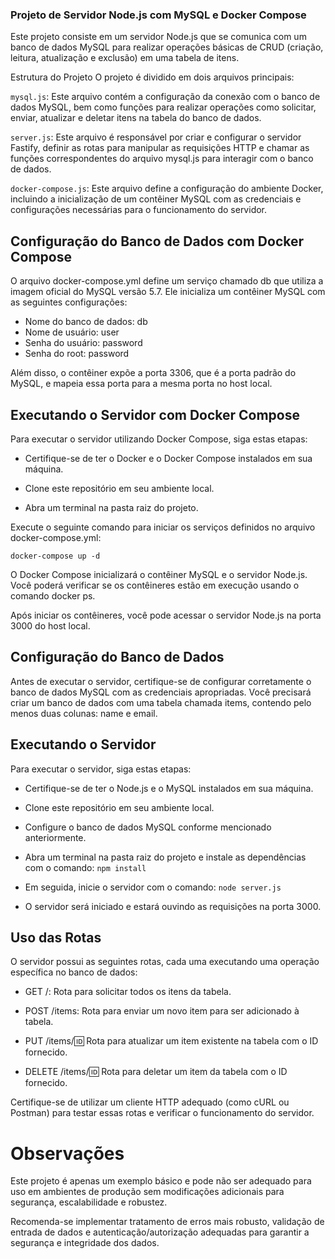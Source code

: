 ### Projeto de Servidor Node.js com MySQL e Docker Compose

Este projeto consiste em um servidor Node.js que se comunica com um banco de dados MySQL para realizar operações básicas de CRUD (criação, leitura, atualização e exclusão) em uma tabela de itens.

Estrutura do Projeto
O projeto é dividido em dois arquivos principais:

`mysql.js`: Este arquivo contém a configuração da conexão com o banco de dados MySQL, bem como funções para realizar operações como solicitar, enviar, atualizar e deletar itens na tabela do banco de dados.

`server.js`: Este arquivo é responsável por criar e configurar o servidor Fastify, definir as rotas para manipular as requisições HTTP e chamar as funções correspondentes do arquivo mysql.js para interagir com o banco de dados.

`docker-compose.js`: Este arquivo define a configuração do ambiente Docker, incluindo a inicialização de um contêiner MySQL com as credenciais e configurações necessárias para o funcionamento do servidor.

## Configuração do Banco de Dados com Docker Compose

O arquivo docker-compose.yml define um serviço chamado db que utiliza a imagem oficial do MySQL versão 5.7. Ele inicializa um contêiner MySQL com as seguintes configurações:

- Nome do banco de dados: db
- Nome de usuário: user
- Senha do usuário: password
- Senha do root: password

Além disso, o contêiner expõe a porta 3306, que é a porta padrão do MySQL, e mapeia essa porta para a mesma porta no host local.

## Executando o Servidor com Docker Compose

Para executar o servidor utilizando Docker Compose, siga estas etapas:

- Certifique-se de ter o Docker e o Docker Compose instalados em sua máquina.

- Clone este repositório em seu ambiente local.

- Abra um terminal na pasta raiz do projeto.

Execute o seguinte comando para iniciar os serviços definidos no arquivo docker-compose.yml:

`docker-compose up -d`

O Docker Compose inicializará o contêiner MySQL e o servidor Node.js. Você poderá verificar se os contêineres estão em execução usando o comando docker ps.

Após iniciar os contêineres, você pode acessar o servidor Node.js na porta 3000 do host local.

## Configuração do Banco de Dados

Antes de executar o servidor, certifique-se de configurar corretamente o banco de dados MySQL com as credenciais apropriadas. Você precisará criar um banco de dados com uma tabela chamada items, contendo pelo menos duas colunas: name e email.

## Executando o Servidor

Para executar o servidor, siga estas etapas:

- Certifique-se de ter o Node.js e o MySQL instalados em sua máquina.

- Clone este repositório em seu ambiente local.

- Configure o banco de dados MySQL conforme mencionado anteriormente.

- Abra um terminal na pasta raiz do projeto e instale as dependências com o comando:
  `npm install`

- Em seguida, inicie o servidor com o comando:
  `node server.js`

- O servidor será iniciado e estará ouvindo as requisições na porta 3000.

## Uso das Rotas

O servidor possui as seguintes rotas, cada uma executando uma operação específica no banco de dados:

- GET /: Rota para solicitar todos os itens da tabela.

- POST /items: Rota para enviar um novo item para ser adicionado à tabela.

- PUT /items/:id: Rota para atualizar um item existente na tabela com o ID fornecido.

- DELETE /items/:id: Rota para deletar um item da tabela com o ID fornecido.

Certifique-se de utilizar um cliente HTTP adequado (como cURL ou Postman) para testar essas rotas e verificar o funcionamento do servidor.

# Observações

Este projeto é apenas um exemplo básico e pode não ser adequado para uso em ambientes de produção sem modificações adicionais para segurança, escalabilidade e robustez.

Recomenda-se implementar tratamento de erros mais robusto, validação de entrada de dados e autenticação/autorização adequadas para garantir a segurança e integridade dos dados.
